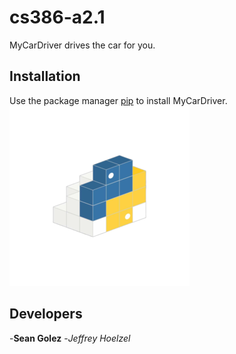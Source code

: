 # cs386-a2.1
MyCarDriver drives the car for you.
## Installation
Use the package manager [pip](https://pypi.org/project/pip/) to install MyCarDriver.
![pip logo](https://raw.githubusercontent.com/github/explore/666de02829613e0244e9441b114edb85781e972c/topics/pip/pip.png)
## Developers
-**Sean Golez**
-*Jeffrey Hoelzel*
